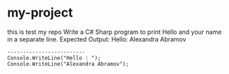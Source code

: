 # my-project
this is test my repo
    Write a C# Sharp program to print Hello and your name in a separate line.
    Expected Output:
    Hello: Alexandra Abramov

    -------------------------
    Console.WriteLine("Hello : ");
    Console.WriteLine("Alexandra Abramov");
